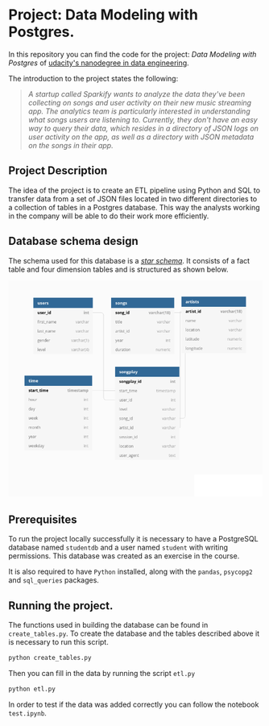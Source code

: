 # Project: Data Modeling with Postgres.

In this repository you can find the code for the project: *Data Modeling with Postgres* of [udacity's nanodegree in data engineering](https://www.udacity.com/course/data-engineer-nanodegree--nd027).

The introduction to the project states the following:

>*A startup called Sparkify wants to analyze the data they've been collecting on songs and user activity on their new music streaming app. The analytics team is particularly interested in understanding what songs users are listening to. Currently, they don't have an easy way to query their data, which resides in a directory of JSON logs on user activity on the app, as well as a directory with JSON metadata on the songs in their app.*

## Project Description

The idea of the project is to create an ETL pipeline using Python and SQL to transfer data from a set of JSON files located in two different directories to a collection of tables in a Postgres database. This way the analysts working in the company will be able to do their work more efficiently.

## Database schema design

The schema used for this database is a [*star schema*](https://en.wikipedia.org/wiki/Star_schema).  It consists of a fact table and four dimension tables and is structured as shown below.

![Schema](https://raw.githubusercontent.com/feauazmu/p1_deng_udacity/main/static/schema.png)

## Prerequisites

To run the project locally successfully it is necessary to have a PostgreSQL database named `studentdb` and a user named `student` with writing permissions.  This database was created as an exercise in the course.

It is also required to have `Python` installed, along with the `pandas`, `psycopg2` and `sql_queries` packages.

## Running the project.

The functions used in building the database can be found in `create_tables.py`.  To create the database and the tables described above it is necessary to run this script.

```bash
python create_tables.py
```

Then you can fill in the data by running the script `etl.py`

```bash
python etl.py
```

In order to test if the data was added correctly you can follow the notebook `test.ipynb`.
